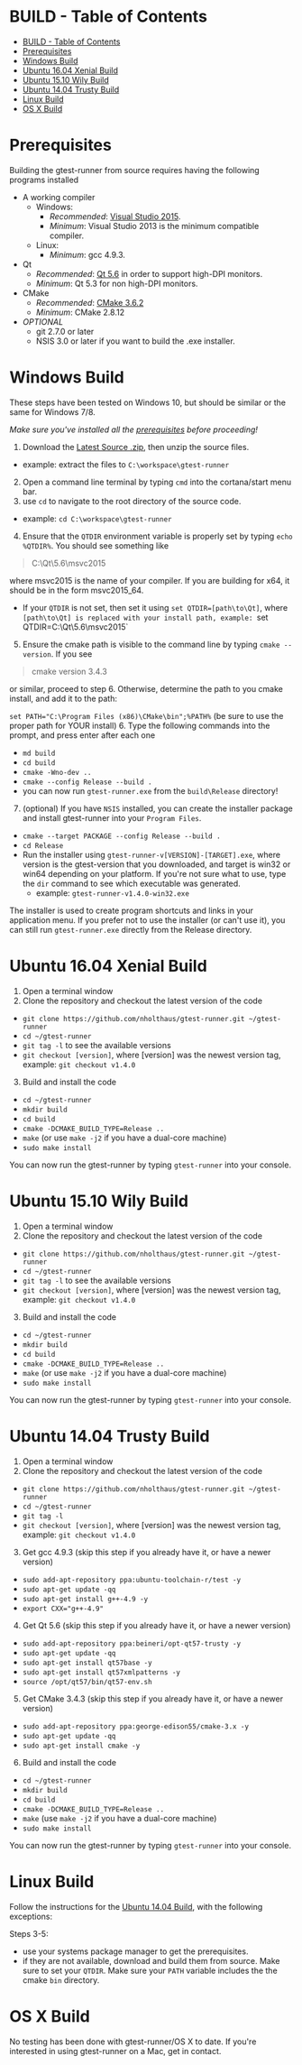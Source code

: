 # BUILD - Table of Contents

<!-- TOC -->

- [BUILD - Table of Contents](#build-table-of-contents)
- [Prerequisites](#prerequisites)
- [Windows Build](#windows-build)
- [Ubuntu 16.04 Xenial Build](#ubuntu-1604-xenial-build)
- [Ubuntu 15.10 Wily Build](#ubuntu-1510-wily-build)
- [Ubuntu 14.04 Trusty Build](#ubuntu-1404-trusty-build)
- [Linux Build](#linux-build)
- [OS X Build](#os-x-build)

<!-- /TOC -->

# Prerequisites

Building the gtest-runner from source requires having the following programs installed

* A working compiler
  * Windows:
    * _Recommended_: [Visual Studio 2015](https://www.visualstudio.com/en-us/products/visual-studio-community-vs.aspx). 
    * _Minimum_: Visual Studio 2013 is the minimum compatible compiler.
  * Linux:
    * _Minimum_: gcc 4.9.3.
* Qt
  * _Recommended_: [Qt 5.6](http://www.qt.io/download/) in order to support high-DPI monitors.
  * _Minimum_: Qt 5.3 for non high-DPI monitors.
* CMake
  * _Recommended_: [CMake 3.6.2](https://cmake.org/download/)
  * _Minimum_: CMake 2.8.12
* _OPTIONAL_
  * git 2.7.0 or later
  * NSIS 3.0 or later if you want to build the .exe installer.

# Windows Build

These steps have been tested on Windows 10, but should be similar or the same for Windows 7/8.

_Make sure you've installed all the [prerequisites](https://github.com/nholthaus/gtest-runner/wiki/Build-Instructions#prerequisites) before proceeding!_

1. Download the [Latest Source .zip](https://github.com/nholthaus/gtest-runner/releases), then unzip the source files.
  * example: extract the files to `C:\workspace\gtest-runner`
2. Open a command line terminal by typing `cmd` into the cortana/start menu bar.
3. use `cd` to navigate to the root directory of the source code.
  * example: `cd C:\workspace\gtest-runner`
4. Ensure that the `QTDIR` environment variable is properly set by typing `echo %QTDIR%`. You should see something like

  > C:\Qt\5.6\msvc2015

  where msvc2015 is the name of your compiler. If you are building for x64, it should be in the form msvc2015_64.
  * If your `QTDIR` is not set, then set it using `set QTDIR=[path\to\Qt]`, where `[path\to\Qt] is replaced with your install path, example: `set QTDIR=C:\Qt\5.6\msvc2015`
5. Ensure the cmake path is visible to the command line by typing `cmake --version`. If you see
  > cmake version 3.4.3

  or similar, proceed to step 6. Otherwise, determine the path to you cmake install, and add it to the path:

  `set PATH="C:\Program Files (x86)\CMake\bin";%PATH%` (be sure to use the proper path for YOUR install) 
6. Type the following commands into the prompt, and press enter after each one
  * `md build`
  * `cd build`
  * `cmake -Wno-dev ..`
  * `cmake --config Release --build .`
  * you can now run `gtest-runner.exe` from the `build\Release` directory!
7. (optional) If you have `NSIS` installed, you can create the installer package and install gtest-runner into your `Program Files`.
  * `cmake --target PACKAGE --config Release --build .`  
  * `cd Release`
  * Run the installer using `gtest-runner-v[VERSION]-[TARGET].exe`, where version is the gtest-version that you downloaded, and target is win32 or win64 depending on your platform. If you're not sure what to use, type the `dir` command to see which executable was generated.
    * example: `gtest-runner-v1.4.0-win32.exe`

The installer is used to create program shortcuts and links in your application menu. If you prefer not to use the installer (or can't use it), you can still run `gtest-runner.exe` directly from the Release directory.

# Ubuntu 16.04 Xenial Build

1. Open a terminal window
2. Clone the repository and checkout the latest version of the code
  - `git clone https://github.com/nholthaus/gtest-runner.git ~/gtest-runner`
  - `cd ~/gtest-runner`
  - `git tag -l` to see the available versions
  - `git checkout [version]`, where [version] was the newest version tag, example: `git checkout v1.4.0`
3. Build and install the code
  - `cd ~/gtest-runner`
  - `mkdir build`
  - `cd build`
  - `cmake -DCMAKE_BUILD_TYPE=Release ..`
  - `make` (or use `make -j2` if you have a dual-core machine)
  - `sudo make install`
 
You can now run the gtest-runner by typing `gtest-runner` into your console.

# Ubuntu 15.10 Wily Build

1. Open a terminal window
2. Clone the repository and checkout the latest version of the code
  - `git clone https://github.com/nholthaus/gtest-runner.git ~/gtest-runner`
  - `cd ~/gtest-runner`
  - `git tag -l` to see the available versions
  - `git checkout [version]`, where [version] was the newest version tag, example: `git checkout v1.4.0`
3. Build and install the code
  - `cd ~/gtest-runner`
  - `mkdir build`
  - `cd build`
  - `cmake -DCMAKE_BUILD_TYPE=Release ..`
  - `make` (or use `make -j2` if you have a dual-core machine)
  - `sudo make install`
 
You can now run the gtest-runner by typing `gtest-runner` into your console.

# Ubuntu 14.04 Trusty Build

1. Open a terminal window
2. Clone the repository and checkout the latest version of the code
  - `git clone https://github.com/nholthaus/gtest-runner.git ~/gtest-runner`
  - `cd ~/gtest-runner`
  - `git tag -l`
  - `git checkout [version]`, where [version] was the newest version tag, example: `git checkout v1.4.0`
3. Get gcc 4.9.3 (skip this step if you already have it, or have a newer version)
  - `sudo add-apt-repository ppa:ubuntu-toolchain-r/test -y`
  - `sudo apt-get update -qq`
  - `sudo apt-get install g++-4.9 -y`
  - `export CXX="g++-4.9"`
4. Get Qt 5.6 (skip this step if you already have it, or have a newer version)
  - `sudo add-apt-repository ppa:beineri/opt-qt57-trusty -y`
  - `sudo apt-get update -qq`
  - `sudo apt-get install qt57base -y`
  - `sudo apt-get install qt57xmlpatterns -y`
  - `source /opt/qt57/bin/qt57-env.sh`
5. Get CMake 3.4.3 (skip this step if you already have it, or have a newer version)
  - `sudo add-apt-repository ppa:george-edison55/cmake-3.x -y`
  - `sudo apt-get update -qq`
  - `sudo apt-get install cmake -y`
6. Build and install the code
  - `cd ~/gtest-runner`
  - `mkdir build`
  - `cd build`
  - `cmake -DCMAKE_BUILD_TYPE=Release ..`
  - `make` (use `make -j2` if you have a dual-core machine)
  - `sudo make install`
 
You can now run the gtest-runner by typing `gtest-runner` into your console.

# Linux Build

Follow the instructions for the [Ubuntu 14.04 Build](https://github.com/nholthaus/gtest-runner/wiki/Build-Instructions#ubuntu-1404-trusty-build), with the following exceptions:

Steps 3-5:
  - use your systems package manager to get the prerequisites.
  - if they are not available, download and build them from source. Make sure to set your `QTDIR`. Make sure your `PATH` variable includes the the cmake `bin` directory.

# OS X Build

No testing has been done with gtest-runner/OS X to date. If you're interested in using gtest-runner on a Mac, get in contact.  


